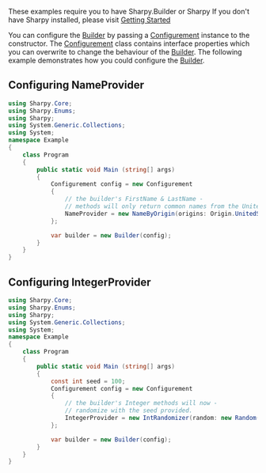 These examples require you to have Sharpy.Builder or Sharpy
If you don't have Sharpy installed, please visit [Getting Started](./getting.started.md)

You can configure the [Builder](xref:Sharpy.Builder) by passing a [Configurement](xref:Sharpy.Configurement) instance to the constructor.
The [Configurement](xref:Sharpy.Configurement) class contains interface properties which you can overwrite to change the behaviour of the [Builder](xref:Sharpy.Builder).
The following example demonstrates how you could configure the [Builder](xref:Sharpy.Builder).

## Configuring NameProvider

```csharp
using Sharpy.Core;
using Sharpy.Enums;
using Sharpy;
using System.Generic.Collections;
using System;
namespace Example
{
    class Program
    {
        public static void Main (string[] args)
        {
            Configurement config = new Configurement
            {
                // the builder's FirstName & LastName -
                // methods will only return common names from the United States.
                NameProvider = new NameByOrigin(origins: Origin.UnitedStates)
            };

            var builder = new Builder(config);
        }
    }
}

```

## Configuring IntegerProvider

```csharp
using Sharpy.Core;
using Sharpy.Enums;
using Sharpy;
using System.Generic.Collections;
using System;
namespace Example
{
    class Program
    {
        public static void Main (string[] args)
        {
            const int seed = 100;
            Configurement config = new Configurement
            {
                // the builder's Integer methods will now -
                // randomize with the seed provided.
                IntegerProvider = new IntRandomizer(random: new Random(seed))
            };

            var builder = new Builder(config);
        }
    }
}

```
